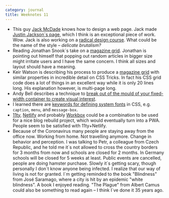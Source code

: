 ```yaml
---
category: journal
title: Weeknotes 11
---
```

- This guy [Jack McDade](https://jackmcdade.com/) knows how to design a web page. Jack made [Justin Jackson´s page](https://justinjackson.ca), which I think is an exceptional piece of work. Wow. Jack is also working on a [radical design course](https://radicaldesigncourse.com). What could be the name of the style – *delicate brutalism?*
- Reading Jonathan Snook´s take on a [magazine grid](https://snook.ca/archives/html_and_css/playing-with-css-grid). Jonathan is pointing out himself that popping out random articles in bigger size might irritate users and I have the same concern. I think all sizes and layout should have a meaning. 
- Keir Watson is describing his process to produce a [magazine grid](https://css-tricks.com/responsive-grid-magazine-layout-in-just-20-lines-of-css/) with similar properties in incredible detail on CSS Tricks. In fact his CSS grid code does a lot of things in an excellent way while it is only 20 lines long. His explanation however, is multi-page long. 
- Andy Bell describes a technique to [break out of the mould of your fixed-width container to create visual interest](https://piccalil.li/tutorial/creating-a-full-bleed-css-utility/).
- I learned there are [keywords for defining system fonts](https://css-tricks.com/almanac/properties/f/font/#article-header-id-1) in CSS, e.g. <code>caption</code>, <code>menu</code>, and <code>message-box</code>.
- [11ty](https://11ty.dev), [Netlify](https://www.netlify.com) and probably [Workbox](https://developers.google.com/web/tools/workbox) could be a combination to be used for a nice blog rebuild project, which would eventually turn into a PWA. People seem to be satisfied with 11ty+Netlify.
- Because of the Coronavirus many people are staying away from the office now. Working from home. Not travelling anymore. Change in behavior and perception. I was talking to Petr, a colleague from Czech Republic, and he told me it´s not allowed to cross the country borders for 3 months from now and schools are closed for 2 months. In Germany schools will be closed for 5 weeks at least. Public events are cancelled, people are doing hamster purchase. Slowly it´s getting scary, though personally I don´t know anyone being infected. I realize that our way of living is not for granted. I´m getting reminded to the book "Blindness" from José Saramago, where a city is hit by an epidemic "white blindness". A book I enjoyed reading. "The Plague" from Albert Camus could also be something to read again – I think I´ve done it 35 years ago.